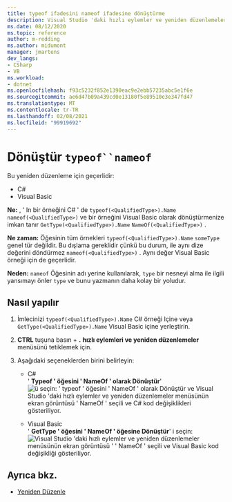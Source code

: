 ```yaml
---
title: typeof ifadesini nameof ifadesine dönüştürme
description: Visual Studio 'daki hızlı eylemler ve yeniden düzenlemeler menüsünü kullanarak Visual Basic typeof for C# ve GetType ' deki NameOf öğesinin NameOf öğesine nasıl dönüştüreceğiniz hakkında bilgi edinin.
ms.date: 08/12/2020
ms.topic: reference
author: m-redding
ms.author: midumont
manager: jmartens
dev_langs:
- CSharp
- VB
ms.workload:
- dotnet
ms.openlocfilehash: f93c5232f852e1390eac9e2ebb57235abc5e1f6e
ms.sourcegitcommit: ae6d47b09a439cd0e13180f5e89510e3e347fd47
ms.translationtype: MT
ms.contentlocale: tr-TR
ms.lasthandoff: 02/08/2021
ms.locfileid: "99919692"
---
```

# <a name="convert-typeof-to-nameof"></a>Dönüştür `typeof``nameof`

Bu yeniden düzenleme için geçerlidir:

- C#
- Visual Basic

**Ne:** , ' In bir örneğini C# ' de `typeof(<QualifiedType>).Name` `nameof(<QualifiedType>)` ve bir örneğini Visual Basic olarak dönüştürmenize imkan tanır `GetType(<QualifiedType>).Name` `NameOf(<QualifiedType>)` .

**Ne zaman:**  Öğesinin tüm örnekleri `typeof(<QualifiedType>).Name` `someType` genel tür değildir. Bu dışlama gereklidir çünkü bu durum, ile aynı dize değerini döndürmez `nameof(<QualifiedType>)` . Aynı değer Visual Basic örneği için de geçerlidir.

**Neden:** `nameof` Öğesinin adı yerine kullanılarak, `type` bir nesneyi alma ile ilgili yansımayı önler `type` ve bunu yazmanın daha kolay bir yoludur.

## <a name="how-to"></a>Nasıl yapılır

1. İmlecinizi `typeof(<QualifiedType>).Name` C# örneği Içine veya `GetType(<QualifiedType>).Name` Visual Basic içine yerleştirin.

2. **CTRL** tuşuna basın + **.** **hızlı eylemleri ve yeniden düzenlemeler** menüsünü tetiklemek için.

3. Aşağıdaki seçeneklerden birini belirleyin:

    - C#
      <br>' **Typeof ' öğesini ' NameOf ' olarak Dönüştür**' ![ ü seçin: ' typeof ' öğesini ' NameOf ' olarak Dönüştür ve Visual Studio 'daki hızlı eylemler ve yeniden düzenlemeler menüsünün ekran görüntüsü ' NameOf ' seçili ve C# kod değişiklikleri gösteriliyor.](media/convert-type-of.PNG)

    - Visual Basic
      <br>' **GetType ' öğesini ' NameOf ' öğesine Dönüştür**' i seçin: ![ Visual Studio 'daki hızlı eylemler ve yeniden düzenlemeler menüsünün ekran görüntüsü ' ' NameOf ' seçili ve Visual Basic kod değişikliği gösteriliyor.](media/convert-get-type.PNG)

## <a name="see-also"></a>Ayrıca bkz.

- [Yeniden Düzenle](../refactoring-in-visual-studio.md)
